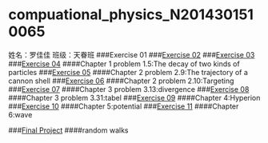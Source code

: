 # compuational_physics_N2014301510065
姓名：罗佳佳    班级：天眷班
###Exercise 01
###[Exercise 02](https://www.zybuluo.com/74849b/note/503421)
###[Exercise 03](https://www.zybuluo.com/74849b/note/512777)
###[Exercise 04](https://www.zybuluo.com/74849b/note/520902)
####Chapter 1 problem 1.5:The decay of two kinds of particles
###[Exercise 05](https://www.zybuluo.com/74849b/note/533586)
####Chapter 2 problem 2.9:The trajectory of a cannon shell
###[Exercise 06](https://www.zybuluo.com/74849b/note/541846)
####Chapter 2 problem 2.10:Targeting
###[Exercise 07](https://www.zybuluo.com/74849b/note/549493)
####Chapter 3 problem 3.13:divergence
###[Exercise 08](https://www.zybuluo.com/74849b/note/572548)
####Chapter 3 problem 3.31:tabel
###[Exercise 09](https://www.zybuluo.com/74849b/note/588702)
####Chapter 4:Hyperion
###[Exercise 10](https://www.zybuluo.com/74849b/note/596321)
####Chapter 5:potential
###[Exercise 11](https://www.zybuluo.com/74849b/note/603609)
####Chapter 6:wave

###[Final Project](https://www.zybuluo.com/74849b/note/619124)
####random walks
